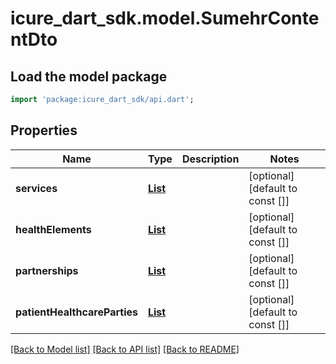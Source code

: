 # icure_dart_sdk.model.SumehrContentDto

## Load the model package
```dart
import 'package:icure_dart_sdk/api.dart';
```

## Properties
Name | Type | Description | Notes
------------ | ------------- | ------------- | -------------
**services** | [**List<ServiceDto>**](ServiceDto.md) |  | [optional] [default to const []]
**healthElements** | [**List<HealthElementDto>**](HealthElementDto.md) |  | [optional] [default to const []]
**partnerships** | [**List<PartnershipDto>**](PartnershipDto.md) |  | [optional] [default to const []]
**patientHealthcareParties** | [**List<PatientHealthCarePartyDto>**](PatientHealthCarePartyDto.md) |  | [optional] [default to const []]

[[Back to Model list]](../README.md#documentation-for-models) [[Back to API list]](../README.md#documentation-for-api-endpoints) [[Back to README]](../README.md)


